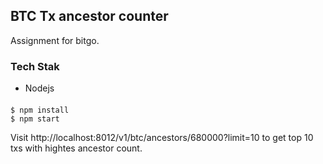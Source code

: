 ## BTC Tx ancestor counter

Assignment for bitgo.

### Tech Stak
* Nodejs

#### 
```
$ npm install
$ npm start
```

Visit http://localhost:8012/v1/btc/ancestors/680000?limit=10 to get top 10 txs with hightes ancestor count.